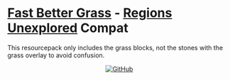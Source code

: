 # [Fast Better Grass](https://modrinth.com/resourcepack/fast-better-grass) - [Regions Unexplored](https://modrinth.com/mod/regions-unexplored) Compat

This resourcepack only includes the grass blocks, not the stones with the grass overlay to avoid confusion.

<div align="center">
<a href="https://github.com/Fyoncle/FastBetterGrass-RegionsUnexplored-Compat" rel="noopener nofollow ugc">
<img src="https://wsrv.nl/?url=https://i.ibb.co/N9s5hz1/github.png" alt="GitHub"></a> 
